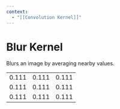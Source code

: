 ```yaml
---
context:
  - "[[Convolution Kernel]]"
---
```


# Blur Kernel

Blurs an image by averaging nearby values.

|       |       |       |
| ----- | ----- | ----- |
| 0.111 | 0.111 | 0.111 |
| 0.111 | 0.111 | 0.111 |
| 0.111 | 0.111 | 0.111 |
